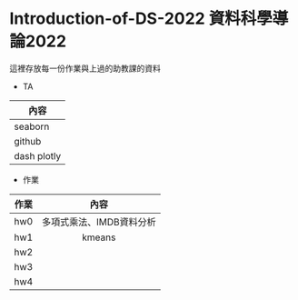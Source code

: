 # Introduction-of-DS-2022 資料科學導論2022

這裡存放每一份作業與上過的助教課的資料

- TA

| 內容 |
| -- |
| seaborn |
| github |
| dash plotly |

- 作業

| 作業        | 內容           |
| ------------- |:-------------:|
| hw0        | 多項式乘法、IMDB資料分析      | 
| hw1        | kmeans      |
| hw2        | |
| hw3        | |
| hw4        | |
